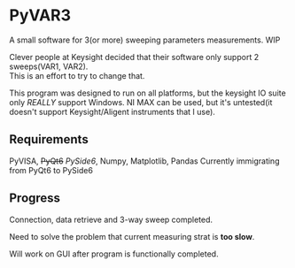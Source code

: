 # PyVAR3

A small software for 3(or more) sweeping parameters measurements. WIP  

Clever people at Keysight decided that their software only support 2 sweeps(VAR1, VAR2).  
This is an effort to try to change that.

This program was designed to run on all platforms, but the keysight IO suite only _REALLY_ support Windows. NI MAX can be used, but it's untested(it doesn't support Keysight/Aligent instruments that I use).

## Requirements

PyVISA, ~~PyQt6~~ _PySide6_, Numpy, Matplotlib, Pandas
Currently immigrating from PyQt6 to PySide6

## Progress

Connection, data retrieve and 3-way sweep completed.

Need to solve the problem that current measuring strat is __too slow__.

Will work on GUI after program is functionally completed.
